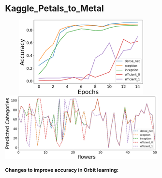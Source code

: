 # Kaggle_Petals_to_Metal

<p align="center">
<img src="https://github.com/maneesh51/Kaggle_Petals_to_Metal/blob/main/Fig1.png" width="410">
<img src="https://github.com/maneesh51/Kaggle_Petals_to_Metal/blob/main/Fig2.png"width="600">
</p>

### Changes to improve accuracy in Orbit learning:

